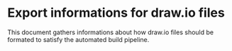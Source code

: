 # Export informations for draw.io files
This document gathers informations about how draw.io files should be formated to satisfy the automated build pipeline.